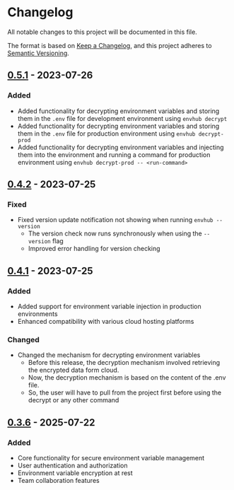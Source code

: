 # Changelog

All notable changes to this project will be documented in this file.

The format is based on [Keep a Changelog](https://keepachangelog.com/en/1.1.0/),
and this project adheres to [Semantic Versioning](https://semver.org/spec/v2.0.0.html).

[//]: # (## [Unreleased])

## [0.5.1] - 2023-07-26

### Added
- Added functionality for decrypting environment variables and storing them in the `.env` file for development environment using `envhub decrypt`
- Added functionality for decrypting environment variables and storing them in the `.env` file for production environment using `envhub decrypt-prod`
- Added functionality for decrypting environment variables and injecting them into the environment and running a command for production environment using `envhub decrypt-prod -- <run-command>`

## [0.4.2] - 2023-07-25

### Fixed
- Fixed version update notification not showing when running `envhub --version`
  - The version check now runs synchronously when using the `--version` flag
  - Improved error handling for version checking

## [0.4.1] - 2023-07-25

### Added
- Added support for environment variable injection in production environments
- Enhanced compatibility with various cloud hosting platforms

### Changed
- Changed the mechanism for decrypting environment variables
    - Before this release, the decryption mechanism involved retrieving the encrypted data form cloud. 
    - Now, the decryption mechanism is based on the content of the .env file.
    - So, the user will have to pull from the project first before using the decrypt or any other command

## [0.3.6] - 2025-07-22

### Added

- Core functionality for secure environment variable management
- User authentication and authorization
- Environment variable encryption at rest
- Team collaboration features

[unreleased]: https://github.com/Okaymisba/EnvHub/compare/v0.4.1...HEAD
[0.5.1]: https://github.com/Okaymisba/EnvHub/releases/tag/v0.5.1
[0.4.2]: https://github.com/Okaymisba/EnvHub/releases/tag/v0.4.2
[0.4.1]: https://github.com/Okaymisba/EnvHub/releases/tag/v0.4.1
[0.3.6]: https://github.com/Okaymisba/EnvHub/releases/tag/v0.3.6
